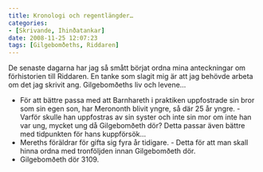 ```yaml
---
title: Kronologi och regentlängder…
categories:
- [Skrivande, Ihinðatankar]
date: 2008-11-25 12:07:23
tags: [Gilgebomðeths, Riddaren]
---
```



De senaste dagarna har jag så smått börjat ordna mina anteckningar om förhistorien till Riddaren. En tanke som slagit mig är att jag behövde arbeta om det jag skrivit ang. Gilgebomðeths liv och levene…

  * För att bättre passa med att Barnhareth i praktiken uppfostrade sin bror som sin egen son, har Merononth blivit yngre, så där 25 år yngre. - Varför skulle han uppfostras av sin syster och inte sin mor om inte han var ung, mycket ung då Gilgebomðeth dör? Detta passar även bättre med tidpunkten för hans kuppförsök…
  * Mereths föräldrar för gifta sig fyra år tidigare. - Detta för att man skall hinna ordna med tronföljden innan Gilgebomðeth dör.
  * Gilgebomðeth dör 3109.

